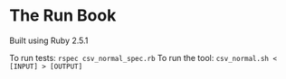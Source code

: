 # The Run Book

Built using Ruby 2.5.1

To run tests: `rspec csv_normal_spec.rb`
To run the tool: `csv_normal.sh < [INPUT] > [OUTPUT]`